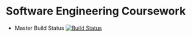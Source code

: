 # Software Engineering Coursework

- Master Build Status [![Build Status](https://travis-ci.org/NadesOnGit/Coursework.svg?branch=master)](https://travis-ci.org/NadesOnGit/Coursework)